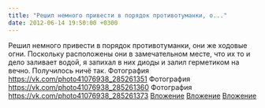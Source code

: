 ```yaml
---
title: "Решил немного привести в порядок противотуманки, о..."
date: 2012-06-14 19:50:00 +0300
---
```


Решил немного привести в порядок противотуманки, они же ходовые огни. Поскольку расположены они в замечательном месте, что их то и дело заливает водой, я запихал в них диоды и залил герметиком на вечно. Получилось ничё так.
Фотография
<a class="vk-attach" href="https://vk.com/photo41076938_285261351">https://vk.com/photo41076938_285261351</a>
Фотография
<a class="vk-attach" href="https://vk.com/photo41076938_285261360">https://vk.com/photo41076938_285261360</a>
Фотография
<a class="vk-attach" href="https://vk.com/photo41076938_285261373">https://vk.com/photo41076938_285261373</a>
<a class="vk-attach" href="https://vk.com/photo41076938_285261351">Вложение</a>
<a class="vk-attach" href="https://vk.com/photo41076938_285261360">Вложение</a>
<a class="vk-attach" href="https://vk.com/photo41076938_285261373">Вложение</a>
